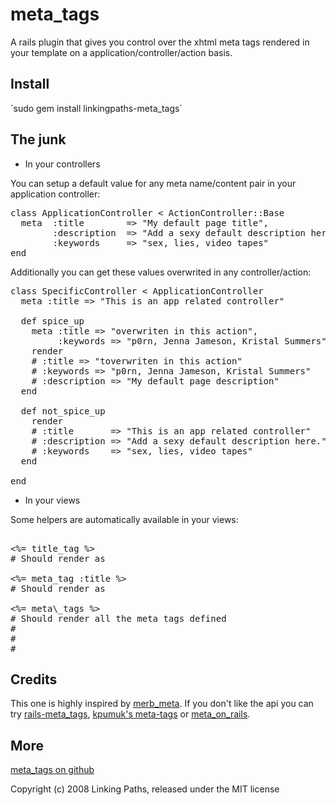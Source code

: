
meta\_tags
============
A rails plugin that gives you control over the xhtml meta tags rendered in your template on a application/controller/action basis.


Install
-------

´sudo gem install linkingpaths-meta\_tags´

The junk
--------

* In your controllers

You can setup a default value for any meta name/content pair in your application controller:

<pre>
class ApplicationController < ActionController::Base
  meta  :title        => "My default page title",
        :description  => "Add a sexy default description here.",
        :keywords     => "sex, lies, video tapes"
end
</pre>

Additionally you can get these values overwrited in any controller/action:

<pre>
class SpecificController < ApplicationController
  meta :title => "This is an app related controller"

  def spice_up
    meta :title => "overwriten in this action",
         :keywords => "p0rn, Jenna Jameson, Kristal Summers"
    render
    # :title => "toverwriten in this action"
    # :keywords => "p0rn, Jenna Jameson, Kristal Summers"
    # :description => "My default page description"
  end

  def not_spice_up
    render
    # :title       => "This is an app related controller"
    # :description => "Add a sexy default description here."
    # :keywords    => "sex, lies, video tapes"
  end

end
</pre>


* In your views

Some helpers are automatically available in your views:

<pre>

<%= title_tag %>
# Should render as <title>This is an app related controller</title>

<%= meta_tag :title %>
# Should render as <meta name="title" content="This is an app related controller" />

<%= meta\_tags %>
# Should render all the meta tags defined
# <meta name="title" content="This is an app related controller" />
# <meta name="description" content="Add a sexy default description here." />
# <meta name="keywords" content="sex, lies, video tapes" />
</pre>

Credits
-------

This one is highly inspired by [merb\_meta](http://github.com/coryodaniel/merb_meta). If you don't like the api you can try [rails-meta\_tags](http://github.com/delynn/rails-meta_tags), [kpumuk's meta-tags](http://github.com/kpumuk/meta-tags) or [meta\_on\_rails](http://github.com/ashchan/meta_on_rails).

More
----

[meta\_tags on github](http://github.com/linkingpaths/meta_tags)

Copyright (c) 2008 Linking Paths, released under the MIT license


